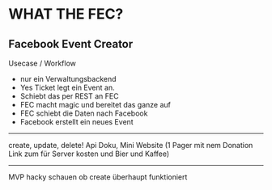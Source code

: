 # WHAT THE FEC? 
Facebook Event Creator
----

Usecase / Workflow
- nur ein Verwaltungsbackend
- Yes Ticket legt ein Event an.
- Schiebt das per REST an FEC
- FEC macht magic und bereitet das ganze auf
- FEC schiebt die Daten nach Facebook
- Facebook erstellt ein neues Event


----
create, update, delete!
Api Doku, Mini Website (1 Pager mit nem Donation Link zum für Server kosten und Bier und Kaffee)



----
MVP
hacky schauen ob create überhaupt funktioniert
